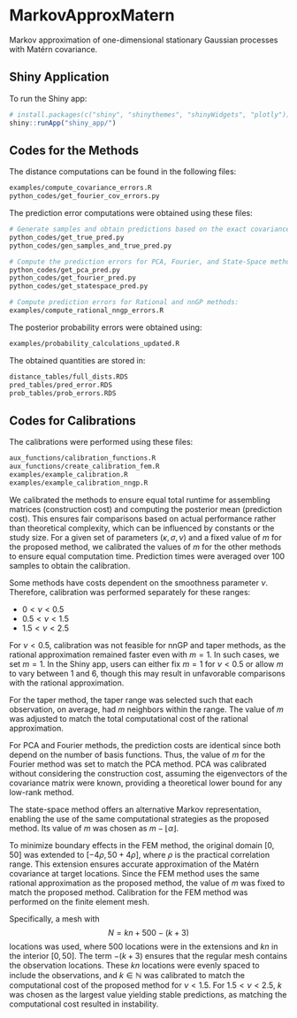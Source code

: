 # MarkovApproxMatern

Markov approximation of one-dimensional stationary Gaussian processes with Matérn covariance.

## Shiny Application

To run the Shiny app:

```r
# install.packages(c("shiny", "shinythemes", "shinyWidgets", "plotly"))
shiny::runApp("shiny_app/")
```

## Codes for the Methods

The distance computations can be found in the following files:

```bash
examples/compute_covariance_errors.R
python_codes/get_fourier_cov_errors.py
```

The prediction error computations were obtained using these files:

```bash
# Generate samples and obtain predictions based on the exact covariance:
python_codes/get_true_pred.py
python_codes/gen_samples_and_true_pred.py

# Compute the prediction errors for PCA, Fourier, and State-Space methods:
python_codes/get_pca_pred.py
python_codes/get_fourier_pred.py
python_codes/get_statespace_pred.py

# Compute prediction errors for Rational and nnGP methods:
examples/compute_rational_nngp_errors.R
```

The posterior probability errors were obtained using:

```bash
examples/probability_calculations_updated.R
```

The obtained quantities are stored in:

```bash
distance_tables/full_dists.RDS
pred_tables/pred_error.RDS
prob_tables/prob_errors.RDS
```

## Codes for Calibrations

The calibrations were performed using these files:

```bash
aux_functions/calibration_functions.R
aux_functions/create_calibration_fem.R
examples/example_calibration.R
examples/example_calibration_nngp.R
```

We calibrated the methods to ensure equal total runtime for assembling matrices (construction cost) and computing the posterior mean (prediction cost). This ensures fair comparisons based on actual performance rather than theoretical complexity, which can be influenced by constants or the study size. For a given set of parameters $(\kappa, \sigma, \nu)$ and a fixed value of $m$ for the proposed method, we calibrated the values of $m$ for the other methods to ensure equal computation time. Prediction times were averaged over 100 samples to obtain the calibration.

Some methods have costs dependent on the smoothness parameter $\nu$. Therefore, calibration was performed separately for these ranges:

- $0 < \nu < 0.5$  
- $0.5 < \nu < 1.5$  
- $1.5 < \nu < 2.5$

For $\nu < 0.5$, calibration was not feasible for nnGP and taper methods, as the rational approximation remained faster even with $m = 1$. In such cases, we set $m = 1$. In the Shiny app, users can either fix $m = 1$ for $\nu < 0.5$ or allow $m$ to vary between 1 and 6, though this may result in unfavorable comparisons with the rational approximation.

For the taper method, the taper range was selected such that each observation, on average, had $m$ neighbors within the range. The value of $m$ was adjusted to match the total computational cost of the rational approximation.

For PCA and Fourier methods, the prediction costs are identical since both depend on the number of basis functions. Thus, the value of $m$ for the Fourier method was set to match the PCA method. PCA was calibrated without considering the construction cost, assuming the eigenvectors of the covariance matrix were known, providing a theoretical lower bound for any low-rank method.

The state-space method offers an alternative Markov representation, enabling the use of the same computational strategies as the proposed method. Its value of $m$ was chosen as $m - \lfloor \alpha \rfloor$.

To minimize boundary effects in the FEM method, the original domain $[0, 50]$ was extended to $[-4\rho, 50 + 4\rho]$, where $\rho$ is the practical correlation range. This extension ensures accurate approximation of the Matérn covariance at target locations. Since the FEM method uses the same rational approximation as the proposed method, the value of $m$ was fixed to match the proposed method. Calibration for the FEM method was performed on the finite element mesh.

Specifically, a mesh with  
$$
N = kn + 500 - (k + 3)
$$
locations was used, where 500 locations were in the extensions and $kn$ in the interior $[0, 50]$. The term $-(k + 3)$ ensures that the regular mesh contains the observation locations. These $kn$ locations were evenly spaced to include the observations, and $k \in \mathbb{N}$ was calibrated to match the computational cost of the proposed method for $\nu < 1.5$. For $1.5 < \nu < 2.5$, $k$ was chosen as the largest value yielding stable predictions, as matching the computational cost resulted in instability.
